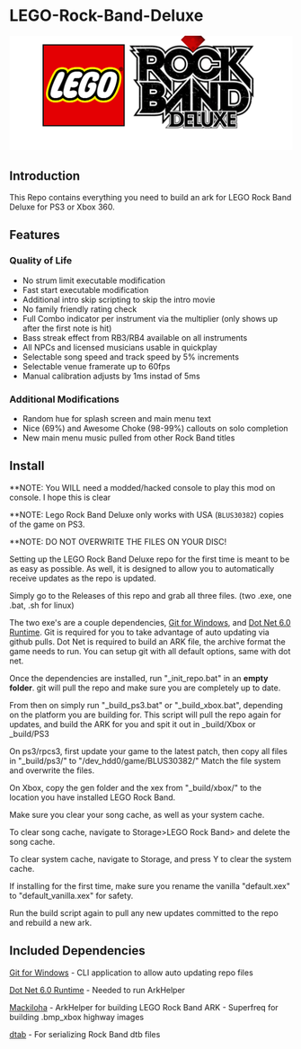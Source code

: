# LEGO-Rock-Band-Deluxe

![Header Image](dependencies/header.png)

## Introduction

This Repo contains everything you need to build an ark for LEGO Rock Band Deluxe for PS3 or Xbox 360.

## Features

### Quality of Life
* No strum limit executable modification
* Fast start executable modification
* Additional intro skip scripting to skip the intro movie
* No family friendly rating check
* Full Combo indicator per instrument via the multiplier (only shows up after the first note is hit)
* Bass streak effect from RB3/RB4 available on all instruments
* All NPCs and licensed musicians usable in quickplay
* Selectable song speed and track speed by 5% increments
* Selectable venue framerate up to 60fps
* Manual calibration adjusts by 1ms instad of 5ms

### Additional Modifications
* Random hue for splash screen and main menu text
* Nice (69%) and Awesome Choke (98-99%) callouts on solo completion
* New main menu music pulled from other Rock Band titles

## Install

**NOTE: You WILL need a modded/hacked console to play this mod on console. I hope this is clear

**NOTE: Lego Rock Band Deluxe only works with USA (`BLUS30382`) copies of the game on PS3.

**NOTE: DO NOT OVERWRITE THE FILES ON YOUR DISC!

Setting up the LEGO Rock Band Deluxe repo for the first time is meant to be as easy as possible.
As well, it is designed to allow you to automatically receive updates as the repo is updated.

Simply go to the Releases of this repo and grab all three files. (two .exe, one .bat, .sh for linux)

The two exe's are a couple dependencies, [Git for Windows](https://gitforwindows.org/), and [Dot Net 6.0 Runtime](https://dotnet.microsoft.com/en-us/download/dotnet/6.0/runtime).
Git is required for you to take advantage of auto updating via github pulls. Dot Net is required to build an ARK file, the archive format the game needs to run.
You can setup git with all default options, same with dot net.

Once the dependencies are installed, run "_init_repo.bat" in an **empty folder**. git will pull the repo and make sure you are completely up to date.

From then on simply run "_build_ps3.bat" or "_build_xbox.bat", depending on the platform you are building for. This script will pull the repo again for updates, and build the ARK for you and spit it out in _build/Xbox or _build/PS3

On ps3/rpcs3, first update your game to the latest patch, then copy all files in "_build/ps3/" to "/dev_hdd0/game/BLUS30382/"
Match the file system and overwrite the files.

On Xbox, copy the gen folder and the xex from "_build/xbox/" to the location you have installed LEGO Rock Band.

Make sure you clear your song cache, as well as your system cache.

To clear song cache, navigate to Storage>LEGO Rock Band> and delete the song cache.

To clear system cache, navigate to Storage, and press Y to clear the system cache.

If installing for the first time, make sure you rename the vanilla "default.xex" to "default_vanilla.xex" for safety.

Run the build script again to pull any new updates committed to the repo and rebuild a new ark.

## Included Dependencies

[Git for Windows](https://gitforwindows.org/) - CLI application to allow auto updating repo files

[Dot Net 6.0 Runtime](https://dotnet.microsoft.com/en-us/download/dotnet/6.0/runtime) - Needed to run ArkHelper

[Mackiloha](https://github.com/PikminGuts92/Mackiloha) - ArkHelper for building LEGO Rock Band ARK - Superfreq for building .bmp_xbox highway images

[dtab](https://github.com/mtolly/dtab) - For serializing Rock Band dtb files
